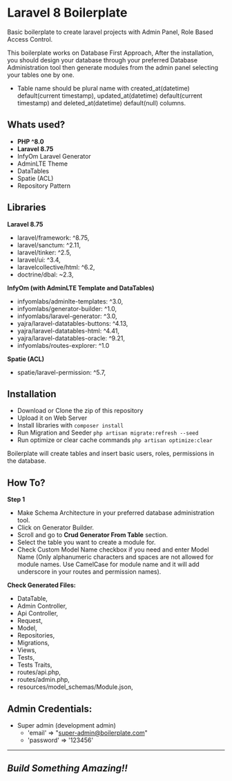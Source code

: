 # Laravel 8 Boilerplate

Basic boilerplate to create laravel projects with Admin Panel, Role Based Access Control. 

This boilerplate works on Database First Approach, After the installation, you should design your database through your preferred Database Administration tool then generate modules from the admin panel selecting your tables one by one.

- Table name should be plural name with created_at(datetime) default(current timestamp), updated_at(datetime) default(current timestamp) and deleted_at(datetime) default(null) columns.

## Whats used?

- **PHP ^8.0** 
- **Laravel 8.75**
- InfyOm Laravel Generator
- AdminLTE Theme
- DataTables
- Spatie (ACL)
- Repository Pattern

## Libraries
**Laravel 8.75**
- laravel/framework: ^8.75,
- laravel/sanctum: ^2.11,
- laravel/tinker: ^2.5,
- laravel/ui: ^3.4,
- laravelcollective/html: ^6.2,
- doctrine/dbal: ~2.3,

**InfyOm (with AdminLTE Template and DataTables)**
- infyomlabs/adminlte-templates: ^3.0,
- infyomlabs/generator-builder: ^1.0,
- infyomlabs/laravel-generator: ^3.0,
- yajra/laravel-datatables-buttons: ^4.13,
- yajra/laravel-datatables-html: ^4.41,
- yajra/laravel-datatables-oracle: ^9.21,
- infyomlabs/routes-explorer: ^1.0

**Spatie (ACL)**
- spatie/laravel-permission: ^5.7,

## Installation
- Download or Clone the zip of this repository 
- Upload it on Web Server
- Install libraries with `composer install`
- Run Migration and Seeder `php artisan migrate:refresh --seed`
- Run optimize or clear cache commands `php artisan optimize:clear` 

Boilerplate will create tables and insert basic users, roles, permissions in the database. 

## How To?
**Step 1**
- Make Schema Architecture in your preferred database administration tool.
- Click on Generator Builder.
- Scroll and go to **Crud Generator From Table** section.
- Select the table you want to create a module for.
- Check Custom Model Name checkbox if you need and enter Model Name (Only alphanumeric characters and spaces are not allowed for module names. Use CamelCase for module name and it will add underscore in your routes and permission names).

**Check Generated Files:**
- DataTable, 
- Admin Controller, 
- Api Controller, 
- Request, 
- Model, 
- Repositories, 
- Migrations, 
- Views, 
- Tests,
- Tests Traits,
- routes/api.php, 
- routes/admin.php,
- resources/model_schemas/Module.json,

## Admin Credentials:
- Super admin (development admin)
    - 'email'    => "super-admin@boilerplate.com"
    - 'password' => '123456'


---
## _Build Something Amazing!!_
